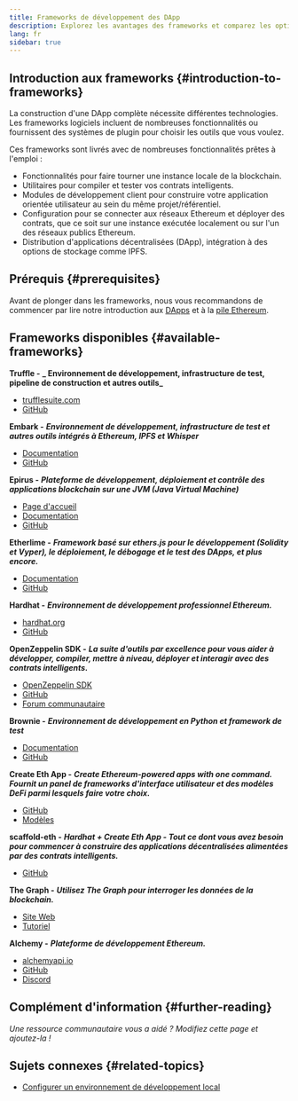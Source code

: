 ```yaml
---
title: Frameworks de développement des DApp
description: Explorez les avantages des frameworks et comparez les options disponibles.
lang: fr
sidebar: true
---
```


## Introduction aux frameworks {#introduction-to-frameworks}

La construction d'une DApp complète nécessite différentes technologies. Les frameworks logiciels incluent de nombreuses fonctionnalités ou fournissent des systèmes de plugin pour choisir les outils que vous voulez.

Ces frameworks sont livrés avec de nombreuses fonctionnalités prêtes à l'emploi :

- Fonctionnalités pour faire tourner une instance locale de la blockchain.
- Utilitaires pour compiler et tester vos contrats intelligents.
- Modules de développement client pour construire votre application orientée utilisateur au sein du même projet/référentiel.
- Configuration pour se connecter aux réseaux Ethereum et déployer des contrats, que ce soit sur une instance exécutée localement ou sur l'un des réseaux publics Ethereum.
- Distribution d'applications décentralisées (DApp), intégration à des options de stockage comme IPFS.

## Prérequis {#prerequisites}

Avant de plonger dans les frameworks, nous vous recommandons de commencer par lire notre introduction aux [DApps](/en/developers/docs/dapps/) et à la [pile Ethereum](/en/developers/docs/ethereum-stack/).

## Frameworks disponibles {#available-frameworks}

**Truffle -** **_ Environnement de développement, infrastructure de test, pipeline de construction et autres outils_**

- [trufflesuite.com](https://www.trufflesuite.com/)
- [GitHub](https://github.com/trufflesuite/truffle)

**Embark -** **_Environnement de développement, infrastructure de test et autres outils intégrés à Ethereum, IPFS et Whisper_**

- [Documentation](https://embark.status.im/docs/)
- [GitHub](https://github.com/embark-framework/embark)

**Epirus -** **_Plateforme de développement, déploiement et contrôle des applications blockchain sur une JVM (Java Virtual Machine)_**

- [Page d'accueil](https://www.web3labs.com/epirus)
- [Documentation](https://docs.epirus.io)
- [GitHub](https://github.com/epirus-io/epirus-cli)

**Etherlime -** **_Framework basé sur ethers.js pour le développement (Solidity et Vyper), le déploiement, le débogage et le test des DApps, et plus encore._**

- [Documentation](https://etherlime.readthedocs.io/en/latest/)
- [GitHub](https://github.com/LimeChain/etherlime)

**Hardhat -** **_Environnement de développement professionnel Ethereum._**

- [hardhat.org](https://hardhat.org)
- [GitHub](https://github.com/nomiclabs/hardhat)

**OpenZeppelin SDK -** **_La suite d'outils par excellence pour vous aider à développer, compiler, mettre à niveau, déployer et interagir avec des contrats intelligents._**

- [OpenZeppelin SDK](https://openzeppelin.com/sdk/)
- [GitHub](https://github.com/OpenZeppelin/openzeppelin-sdk)
- [Forum communautaire](https://forum.openzeppelin.com/c/support/17)

**Brownie -** **_Environnement de développement en Python et framework de test_**

- [Documentation](https://eth-brownie.readthedocs.io/en/latest/)
- [GitHub](https://github.com/eth-brownie/brownie)

**Create Eth App -** **_Create Ethereum-powered apps with one command. Fournit un panel de frameworks d'interface utilisateur et des modèles DeFi parmi lesquels faire votre choix._**

- [GitHub](https://github.com/paulrberg/create-eth-app)
- [Modèles](https://github.com/PaulRBerg/create-eth-app/tree/develop/templates)

**scaffold-eth -** **_Hardhat + Create Eth App - Tout ce dont vous avez besoin pour commencer à construire des applications décentralisées alimentées par des contrats intelligents._**

- [GitHub](https://github.com/austintgriffith/scaffold-eth)

**The Graph -** **_Utilisez The Graph pour interroger les données de la blockchain._**

- [Site Web](https://thegraph.com/)
- [Tutoriel](/en/developers/tutorials/the-graph-fixing-web3-data-querying/)

**Alchemy -** **_Plateforme de développement Ethereum._**

- [alchemyapi.io](https://alchemyapi.io/)
- [GitHub](https://github.com/alchemyplatform)
- [Discord](https://discord.gg/kwqVnrA)

## Complément d'information {#further-reading}

_Une ressource communautaire vous a aidé ? Modifiez cette page et ajoutez-la !_

## Sujets connexes {#related-topics}

- [Configurer un environnement de développement local](/developers/local-environment/)

